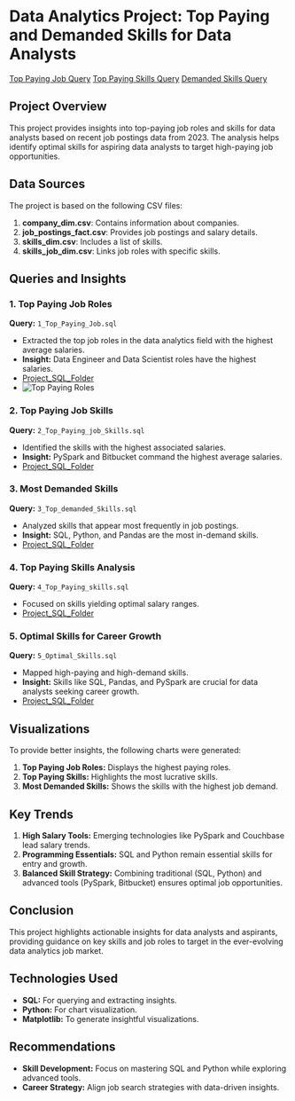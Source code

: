 # Data Analytics Project: Top Paying and Demanded Skills for Data Analysts
[Top Paying Job Query](./project_files/1_Top_Paying_Job.sql)
[Top Paying Skills Query](./project_files/2_Top_Paying_Skills.sql)
[Demanded Skills Query](./project_files/3_Demanded_Skills.sql)


## Project Overview
This project provides insights into top-paying job roles and skills for data analysts based on recent job postings data from 2023. The analysis helps identify optimal skills for aspiring data analysts to target high-paying job opportunities.

## Data Sources
The project is based on the following CSV files:
1. **company_dim.csv**: Contains information about companies.
2. **job_postings_fact.csv**: Provides job postings and salary details.
3. **skills_dim.csv**: Includes a list of skills.
4. **skills_job_dim.csv**: Links job roles with specific skills.

## Queries and Insights

### 1. Top Paying Job Roles
**Query:** `1_Top_Paying_Job.sql`
- Extracted the top job roles in the data analytics field with the highest average salaries.
- **Insight:** Data Engineer and Data Scientist roles have the highest salaries.
- [Project_SQL_Folder](https://github.com/karnank25/SQL_Data_Analytics/blob/master/Project_SQL/1_Top_Paying_Job.sql)
- ![Top Paying Roles]()

### 2. Top Paying Job Skills
**Query:** `2_Top_Paying_job_Skills.sql`
- Identified the skills with the highest associated salaries.
- **Insight:** PySpark and Bitbucket command the highest average salaries.
- [Project_SQL_Folder](https://github.com/karnank25/SQL_Data_Analytics/blob/master/Project_SQL/2_Top_Paying_job_Skills.sql)


### 3. Most Demanded Skills
**Query:** `3_Top_demanded_Skills.sql`
- Analyzed skills that appear most frequently in job postings.
- **Insight:** SQL, Python, and Pandas are the most in-demand skills.
- [Project_SQL_Folder](https://github.com/karnank25/SQL_Data_Analytics/blob/master/Project_SQL/3_Top_demanded_Skills.sql)

### 4. Top Paying Skills Analysis
**Query:** `4_Top_Paying_skills.sql`
- Focused on skills yielding optimal salary ranges.
- [Project_SQL_Folder](https://github.com/karnank25/SQL_Data_Analytics/blob/master/Project_SQL/4_Top_Paying_skills.sql)

### 5. Optimal Skills for Career Growth
**Query:** `5_Optimal_Skills.sql`
- Mapped high-paying and high-demand skills.
- **Insight:** Skills like SQL, Pandas, and PySpark are crucial for data analysts seeking career growth.
- [Project_SQL_Folder](https://github.com/karnank25/SQL_Data_Analytics/blob/master/Project_SQL/5_Optimal_Skills.sql)

## Visualizations
To provide better insights, the following charts were generated:
1. **Top Paying Job Roles:** Displays the highest paying roles.
2. **Top Paying Skills:** Highlights the most lucrative skills.
3. **Most Demanded Skills:** Shows the skills with the highest job demand.

## Key Trends
1. **High Salary Tools:** Emerging technologies like PySpark and Couchbase lead salary trends.
2. **Programming Essentials:** SQL and Python remain essential skills for entry and growth.
3. **Balanced Skill Strategy:** Combining traditional (SQL, Python) and advanced tools (PySpark, Bitbucket) ensures optimal job opportunities.

## Conclusion
This project highlights actionable insights for data analysts and aspirants, providing guidance on key skills and job roles to target in the ever-evolving data analytics job market.

## Technologies Used
- **SQL:** For querying and extracting insights.
- **Python:** For chart visualization.
- **Matplotlib:** To generate insightful visualizations.

## Recommendations
- **Skill Development:** Focus on mastering SQL and Python while exploring advanced tools.
- **Career Strategy:** Align job search strategies with data-driven insights.

